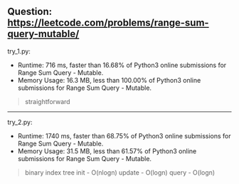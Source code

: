 Question: https://leetcode.com/problems/range-sum-query-mutable/
---

try_1.py:

* Runtime: 716 ms, faster than 16.68% of Python3 online submissions for Range Sum Query - Mutable.
* Memory Usage: 16.3 MB, less than 100.00% of Python3 online submissions for Range Sum Query - Mutable.

> straightforward

---

try_2.py:

* Runtime: 1740 ms, faster than 68.75% of Python3 online submissions for Range Sum Query - Mutable.
* Memory Usage: 31.5 MB, less than 61.57% of Python3 online submissions for Range Sum Query - Mutable.

> binary index tree
> init - O(nlogn)
> update - O(logn)
> query - O(logn)